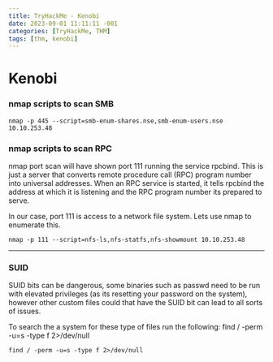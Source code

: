 ```yaml
---
title: TryHackMe - Kenobi
date: 2023-09-01 11:11:11 -001
categories: [TryHackMe, THM]
tags: [thm, kenobi]
---
```


# Kenobi

### nmap scripts to scan SMB

``` nmap -p 445 --script=smb-enum-shares.nse,smb-enum-users.nse 10.10.253.48 ```

### nmap scripts to scan RPC

nmap port scan will have shown port 111 running the service rpcbind. This is just a server that converts remote procedure call (RPC) program number into
universal addresses. When an RPC service is started, it tells rpcbind the address at which it is listening and the RPC program number its prepared to serve.

In our case, port 111 is access to a network file system. Lets use nmap to enumerate this.

``` nmap -p 111 --script=nfs-ls,nfs-statfs,nfs-showmount 10.10.253.48 ```

---
### SUID

SUID bits can be dangerous, some binaries such as passwd need to be run with elevated privileges (as its resetting your password on the system), however other custom files could that have the SUID bit can lead to all sorts of issues.

To search the a system for these type of files run the following: find / -perm -u=s -type f 2>/dev/null


``` find / -perm -u=s -type f 2>/dev/null ```
